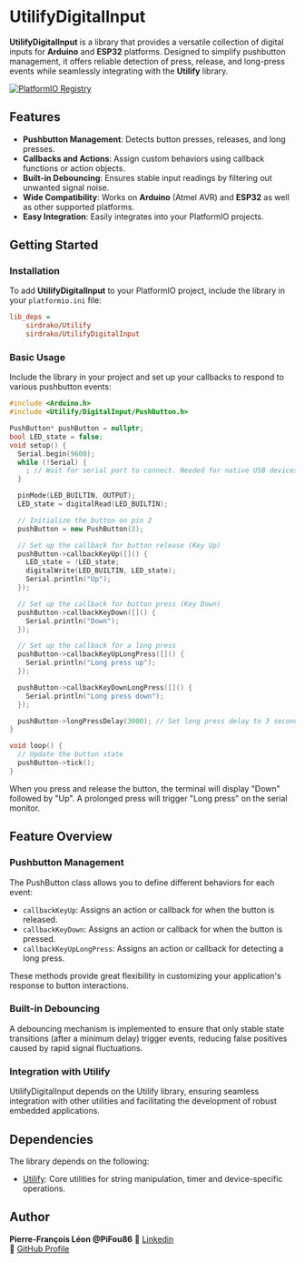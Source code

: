 # UtilifyDigitalInput

**UtilifyDigitalInput** is a library that provides a versatile collection of digital inputs for **Arduino** and **ESP32** platforms. Designed to simplify pushbutton management, it offers reliable detection of press, release, and long-press events while seamlessly integrating with the **Utilify** library.

[![PlatformIO Registry](https://badges.registry.platformio.org/packages/sirdrako/library/UtilifyDigitalInput.svg)](https://registry.platformio.org/libraries/sirdrako/UtilifyDigitalInput)

## Features

- **Pushbutton Management**: Detects button presses, releases, and long presses.
- **Callbacks and Actions**: Assign custom behaviors using callback functions or action objects.
- **Built-in Debouncing**: Ensures stable input readings by filtering out unwanted signal noise.
- **Wide Compatibility**: Works on **Arduino** (Atmel AVR) and **ESP32** as well as other supported platforms.
- **Easy Integration**: Easily integrates into your PlatformIO projects.

## Getting Started

### Installation

To add **UtilifyDigitalInput** to your PlatformIO project, include the library in your `platformio.ini` file:

```ini
lib_deps =
    sirdrako/Utilify
    sirdrako/UtilifyDigitalInput
```

### Basic Usage

Include the library in your project and set up your callbacks to respond to various pushbutton events:

```cpp
#include <Arduino.h>
#include <Utilify/DigitalInput/PushButton.h>

PushButton* pushButton = nullptr;
bool LED_state = false;
void setup() {
  Serial.begin(9600);
  while (!Serial) {
    ; // Wait for serial port to connect. Needed for native USB devices
  }

  pinMode(LED_BUILTIN, OUTPUT);
  LED_state = digitalRead(LED_BUILTIN);

  // Initialize the button on pin 2
  pushButton = new PushButton(2);

  // Set up the callback for button release (Key Up)
  pushButton->callbackKeyUp([]() {
    LED_state = !LED_state;
    digitalWrite(LED_BUILTIN, LED_state);
    Serial.println("Up");
  });

  // Set up the callback for button press (Key Down)
  pushButton->callbackKeyDown([]() {
    Serial.println("Down");
  });

  // Set up the callback for a long press
  pushButton->callbackKeyUpLongPress([]() {
    Serial.println("Long press up");
  });

  pushButton->callbackKeyDownLongPress([]() {
    Serial.println("Long press down");
  });

  pushButton->longPressDelay(3000); // Set long press delay to 3 seconds
}

void loop() {
  // Update the button state
  pushButton->tick();
}
```

When you press and release the button, the terminal will display "Down" followed by "Up". A prolonged press will trigger "Long press" on the serial monitor.

## Feature Overview

### Pushbutton Management

The PushButton class allows you to define different behaviors for each event:

- `callbackKeyUp`: Assigns an action or callback for when the button is released.
- `callbackKeyDown`: Assigns an action or callback for when the button is pressed.
- `callbackKeyUpLongPress`: Assigns an action or callback for detecting a long press.

These methods provide great flexibility in customizing your application's response to button interactions.

### Built-in Debouncing

A debouncing mechanism is implemented to ensure that only stable state transitions (after a minimum delay) trigger events, reducing false positives caused by rapid signal fluctuations.

### Integration with Utilify

UtilifyDigitalInput depends on the Utilify library, ensuring seamless integration with other utilities and facilitating the development of robust embedded applications.

## Dependencies

The library depends on the following:

- [Utilify](https://github.com/PiFou86/Utilify): Core utilities for string manipulation, timer and device-specific operations.

## Author

**Pierre-François Léon @PiFou86** 
🔗 [Linkedin](https://www.linkedin.com/in/pierrefrancoisleon/)  
🔗 [GitHub Profile](https://github.com/PiFou86)
